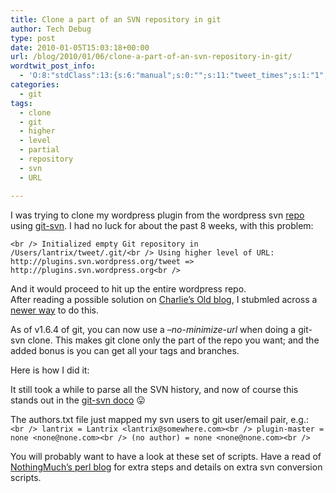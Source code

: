 ```yaml
---
title: Clone a part of an SVN repository in git
author: Tech Debug
type: post
date: 2010-01-05T15:03:18+00:00
url: /blog/2010/01/06/clone-a-part-of-an-svn-repository-in-git/
wordtwit_post_info:
  - 'O:8:"stdClass":13:{s:6:"manual";s:0:"";s:11:"tweet_times";s:1:"1";s:5:"delay";s:1:"0";s:7:"enabled";s:1:"1";s:10:"separation";s:2:"60";s:7:"version";s:3:"3.2";s:14:"tweet_template";s:0:"";s:6:"status";s:1:"3";s:6:"result";a:0:{}s:13:"tweet_counter";s:1:"1";s:13:"tweet_log_ids";a:0:{}s:9:"hash_tags";a:0:{}s:8:"accounts";a:1:{i:0;s:9:"techdebug";}}'
categories:
  - git
tags:
  - clone
  - git
  - higher
  - level
  - partial
  - repository
  - svn
  - URL

---
```

I was trying to clone my wordpress plugin from the wordpress svn [repo][1] using [git-svn][2]. I had no luck for about the past 8 weeks, with this problem:

`<br />
Initialized empty Git repository in /Users/lantrix/tweet/.git/<br />
Using higher level of URL: http://plugins.svn.wordpress.org/tweet => http://plugins.svn.wordpress.org<br />
` 

And it would proceed to hit up the entire wordpress repo.  
After reading a possible solution on [Charlie&#8217;s Old blog][3], I stubmled across a [newer way][4] to do this.

As of v1.6.4 of git, you can now use a _&#8211;no-minimize-url_ when doing a git-svn clone. This makes git clone only the part of the repo you want; and the added bonus is you can get all your tags and branches.

Here is how I did it:  


It still took a while to parse all the SVN history, and now of course this stands out in the [git-svn doco][5] 😛

The authors.txt file just mapped my svn users to git user/email pair, e.g.:  
`<br />
lantrix = Lantrix <lantrix@somewhere.com><br />
plugin-master = none <none@none.com><br />
(no author) = none <none@none.com><br />
` 

You will probably want to have a look at these set of scripts. Have a read of [NothingMuch&#8217;s perl blo][6]g for extra steps and details on extra svn conversion scripts.

 [1]: http://plugins.svn.wordpress.org/tweet/
 [2]: http://git-scm.com
 [3]: http://yapr.wordpress.com/2007/12/31/partial-git-clone-of-svn-subdirectory/
 [4]: http://stackoverflow.com/questions/1453416/git-svn-clone-checkouts-wrong-repo
 [5]: http://www.kernel.org/pub/software/scm/git/docs/git-svn.html
 [6]: ttp://blog.woobling.org/2009/06/git-svn-abandon.html